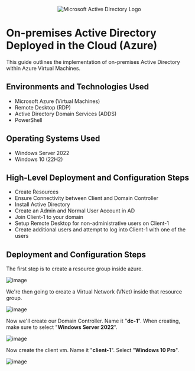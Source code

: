 <p align="center">
<img src="https://i.imgur.com/pU5A58S.png" alt="Microsoft Active Directory Logo"/>
</p>

<h1>On-premises Active Directory Deployed in the Cloud (Azure)</h1>
This guide outlines the implementation of on-premises Active Directory within Azure Virtual Machines.<br />

<h2>Environments and Technologies Used</h2>

- Microsoft Azure (Virtual Machines)
- Remote Desktop (RDP)
- Active Directory Domain Services (ADDS)
- PowerShell

<h2>Operating Systems Used </h2>

- Windows Server 2022
- Windows 10 (22H2)

<h2>High-Level Deployment and Configuration Steps</h2>

- Create Resources
- Ensure Connectivity between Client and Domain Controller
- Install Active Directory
- Create an Admin and Normal User Account in AD
- Join Client-1 to your domain
- Setup Remote Desktop for non-administrative users on Client-1
- Create additional users and attempt to log into Client-1 with one of the users

<h2>Deployment and Configuration Steps</h2>

The first step is to create a resource group inside azure.

![image](https://github.com/user-attachments/assets/bf3c33af-1a67-4bc5-95fd-fff5027f07df)

We're then going to create a Virtual Network (VNet) inside that resource group.

![image](https://github.com/user-attachments/assets/0833969b-12cd-49b8-a2d2-36d672a6986e)

Now we'll create our Domain Controller. Name it "**dc-1**". When creating, make sure to select "**Windows Server 2022**".

![image](https://github.com/user-attachments/assets/11912d0a-48c9-4d9f-9de9-62c2598ffff6)

Now create the client vm. Name it "**client-1**". Select "**Windows 10 Pro**".

![image](https://github.com/user-attachments/assets/43296530-1929-42ac-b7fb-ad3e035c2009)




